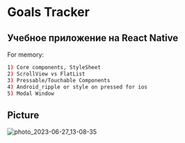 # Goals Tracker
## Учебное приложение на React Native

For memory: 
```bash
1) Core components, StyleSheet
2) ScrollView vs FlatList
3) Pressable/Touchable Components
4) Android_ripple or style on pressed for ios
5) Modal Window

```

## Picture
![photo_2023-06-27_13-08-35](https://github.com/glebov-evgeny/react-native-goals/assets/35433087/bf6062ac-7b0e-43e2-a011-1e6a5e19d837)

